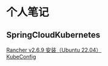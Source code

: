 # 个人笔记

## SpringCloudKubernetes
<a href="/doc/rancher/install/v2.6.9/Ubuntu.html" target="_blank">Rancher v2.6.9 安装（Ubuntu 22.04）</a>  
<a href="/doc/KubeConfig.html" target="_blank">KubeConfig</a>  
